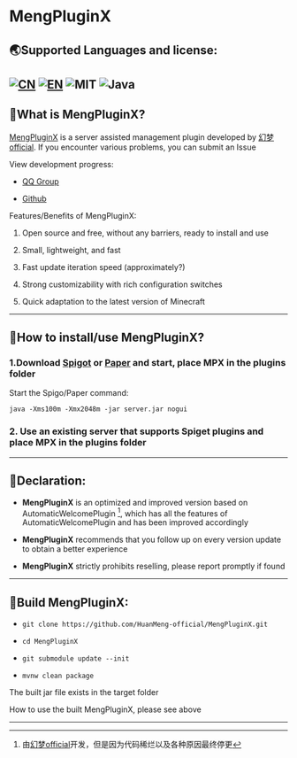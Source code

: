 # MengPluginX

<h2>🌏Supported Languages and license:</h2>

[![CN](https://img.shields.io/badge/简体中文-Click-blue)](../README.md) [![EN](https://img.shields.io/badge/English-Click-blue)](./README.EN-us.md) ![MIT](https://img.shields.io/badge/License-MIT-green) ![Java](https://img.shields.io/badge/Java-100%25-orange)
---

## 🤔What is MengPluginX?

[MengPluginX](https://github.com/HuanMeng-official/MengPluginX) is a server assisted management plugin developed by [幻梦official](https://space.bilibili.com/626446902). If you encounter various problems, you can submit an Issue

View development progress:  

* [QQ Group](https://jq.qq.com/?_wv=1027&k=WyIO81OT)

* [Github](https://github.com/HuanMeng-official/MengPluginX/)

Features/Benefits of MengPluginX:  

1. Open source and free, without any barriers, ready to install and use

2. Small, lightweight, and fast

3. Fast update iteration speed (approximately?)

4. Strong customizability with rich configuration switches

5. Quick adaptation to the latest version of Minecraft

---

## 🧐How to install/use MengPluginX?

### 1.Download [Spigot](https://www.spigotmc.org) or [Paper](https://papermc.io/) and start, place MPX in the plugins folder

Start the Spigo/Paper command:

`java -Xms100m -Xmx2048m -jar server.jar nogui`

### 2. Use an existing server that supports Spiget plugins and place MPX in the plugins folder

---

## 📝Declaration:

* **MengPluginX** is an optimized and improved version based on AutomaticWelcomePlugin [^作者], which has all the features of AutomaticWelcomePlugin and has been improved accordingly

* **MengPluginX** recommends that you follow up on every version update to obtain a better experience

* **MengPluginX** strictly prohibits reselling, please report promptly if found

---

## 🔨Build MengPluginX:

- `git clone https://github.com/HuanMeng-official/MengPluginX.git`

- `cd MengPluginX`

- `git submodule update --init`

- `mvnw clean package`

The built jar file exists in the target folder

How to use the built MengPluginX, please see above

---

[^作者]: 由[幻梦official](https://space.bilibili.com/626446902)开发，但是因为代码稀烂以及各种原因最终停更

